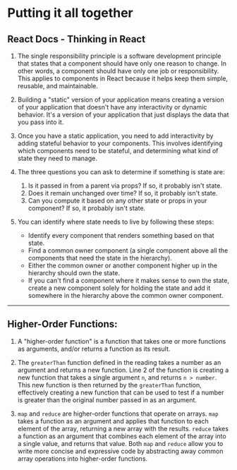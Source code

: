 # Putting it all together


## React Docs - Thinking in React

1. The single responsibility principle is a software development principle that states that a component should have only one reason to change. In other words, a component should have only one job or responsibility. This applies to components in React because it helps keep them simple, reusable, and maintainable.

2. Building a "static" version of your application means creating a version of your application that doesn't have any interactivity or dynamic behavior. It's a version of your application that just displays the data that you pass into it.

3. Once you have a static application, you need to add interactivity by adding stateful behavior to your components. This involves identifying which components need to be stateful, and determining what kind of state they need to manage.

4. The three questions you can ask to determine if something is state are:

    1. Is it passed in from a parent via props? If so, it probably isn't state.
    2. Does it remain unchanged over time? If so, it probably isn't state.
    3. Can you compute it based on any other state or props in your component? If so, it probably isn't state.

5. You can identify where state needs to live by following these steps:
    - Identify every component that renders something based on that state.
    - Find a common owner component (a single component above all the components that need the state in the hierarchy).
    - Either the common owner or another component higher up in the hierarchy should own the state.
    - If you can't find a component where it makes sense to own the state, create a new component solely for holding the state and add it somewhere in the hierarchy above the common owner component.

*** 

## Higher-Order Functions:

1. A "higher-order function" is a function that takes one or more functions as arguments, and/or returns a function as its result.

2. The `greaterThan` function defined in the reading takes a number as an argument and returns a new function. Line 2 of the function is creating a new function that takes a single argument `n`, and returns `n > number`. This new function is then returned by the `greaterThan` function, effectively creating a new function that can be used to test if a number is greater than the original number passed in as an argument.

3. `map` and `reduce` are higher-order functions that operate on arrays. `map` takes a function as an argument and applies that function to each element of the array, returning a new array with the results. `reduce` takes a function as an argument that combines each element of the array into a single value, and returns that value. Both `map` and `reduce` allow you to write more concise and expressive code by abstracting away common array operations into higher-order functions.
